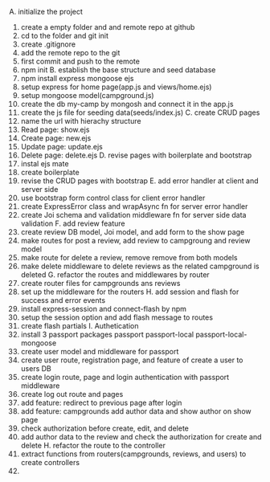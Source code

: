 A. initialize the project
1. create a empty folder and and remote repo at github
2. cd to the folder and git init
3. create .gitignore
4. add the remote repo to the git
5. first commit and push to the remote
6. npm init
B. establish the base structure and seed database
1. npm install express mongoose ejs
2. setup express for home page(app.js and views/home.ejs)
3. setup mongoose model(campground.js)
4. create the db my-camp by mongosh and connect it in the app.js
5. create the js file for seeding data(seeds/index.js)
C. create CRUD pages
1. name the url with hierachy structure
2. Read page: show.ejs
3. Create page: new.ejs
4. Update page: update.ejs
5. Delete page: delete.ejs
D. revise pages with boilerplate and bootstrap
1. instal ejs mate
2. create boilerplate
3. revise the CRUD pages with bootstrap
E. add error handler at client and server side
1. use bootstrap form control class for client error handler
2. create ExpressError class and wrapAsync fn for server error handler
3. create Joi schema and validation middleware fn for server side data validation
F. add review feature
1. create review DB model, Joi model, and add form to the show page
2. make routes for post a review, add review to campgroung and review model
3. make route for delete a review, remove remove from both models
4. make delete middleware to delete reviews as the related campground is deleted
G. refactor the routes and middlewares by router
1. create router files for campgrounds ans reviews
2. set up the middleware for the routers
H. add session and flash for success and error events
1. install express-session and connect-flash by npm
2. setup the session option and add flash message to routes
3. create flash partials
I. Authetication
1. install 3 passport packages passport passport-local passport-local-mongoose
2. create user model and middleware for passport
3. create user route, registration page, and feature of create a user to users DB
4. create login route, page and login authentication with passport middleware
5. create log out route and pages
6. add feature: redirect to previous page after login
7. add feature: campgrounds add author data and show author on show page
8. check authorization before create, edit, and delete
9. add author data to the review and check the authorization for create and delete
H. refactor the route to the controller
1. extract functions from routers(campgrounds, reviews, and users) to create controllers
2. 